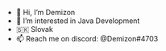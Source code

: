 - 👋 Hi, I’m Demizon
- 👀 I’m interested in Java Development
- 🇸🇰 Slovak
- 📫 Reach me on discord: @Demizon#4703

<!--START_SECTION:waka-->
<!--END_SECTION:waka-->
